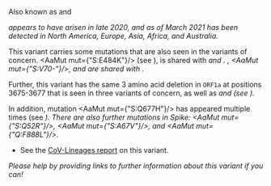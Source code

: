 Also known as <Lin name="B.1.525" /> and <Who name="Eta" />

<Var name="21D (Eta)"/> appears to have arisen in late 2020, and as of March 2021 has been detected in North America, Europe, Asia, Africa, and Australia.

This variant carries some mutations that are also seen in the variants of concern. <AaMut mut={"S:E484K"}/> (see <Mut name="S:E484"/>), is shared with <Var name="20H (Beta, V2)" prefix=""/> and <Var name="20J (Gamma, V3)" prefix=""/>. <Mut name="S:H69-"/>, <AaMut mut={"S:V70-"}/>, and <Mut name="S:Y144-"/> are shared with <Var name="20I (Alpha, V1)" prefix=""/>.

Further, this variant has the same 3 amino acid deletion in `ORF1a` at positions 3675-3677 that is seen in three variants of concern, as well as <Var name="21F (Iota)" prefix=""/> and <Var name="21G (Lambda)" prefix=""/> (see <Mut name="ORF1a:S3675"/>).

In addition, mutation <AaMut mut={"S:Q677H"}/> has appeared multiple times (see <Var name="S:Q677"/>). There are also further mutations in Spike: <AaMut mut={"S:Q52R"}/>, <AaMut mut={"S:A67V"}/>, and <AaMut mut={"Q:F888L"}/>.

- See the [CoV-Lineages report](https://cov-lineages.org/global_report_B.1.525.html) on this variant.

_Please help by providing links to further information about this variant if you can!_
